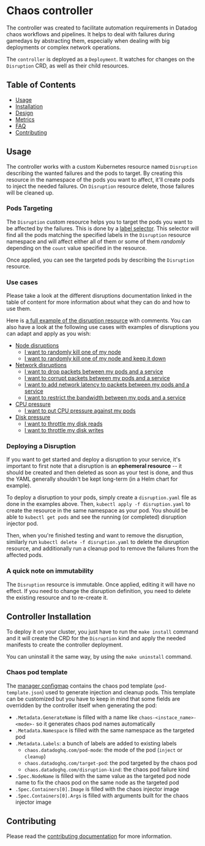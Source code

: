 # Chaos controller

The controller was created to facilitate automation requirements in Datadog chaos workflows and pipelines. It helps to deal with failures during gamedays by abstracting them, especially when dealing with big deployments or complex network operations.

The `controller` is deployed as a `Deployment`. It watches for changes on the `Disruption` CRD, as well as their child resources.

## Table of Contents

* [Usage](#usage)
* [Installation](#installation)
* [Design](docs/design.md)
* [Metrics](docs/metrics.md)
* [FAQ](docs/faq.md)
* [Contributing](#contributing)

## Usage

The controller works with a custom Kubernetes resource named `Disruption` describing the wanted failures and the pods to target. By creating this resource in the namespace of the pods you want to affect, it'll create pods to inject the needed failures. On `Disruption` resource delete, those failures will be cleaned up.

### Pods Targeting

The `Disruption` custom resource helps you to target the pods you want to be affected by the failures. This is done by a [label selector](https://kubernetes.io/docs/concepts/overview/working-with-objects/labels/). This selector will find all the pods matching the specified labels in the `Disruption` resource namespace and will affect either all of them or some of them *randomly* depending on the `count` value specified in the resource.

Once applied, you can see the targeted pods by describing the `Disruption` resource.

### Use cases

Please take a look at the different disruptions documentation linked in the table of content for more information about what they can do and how to use them.

Here is [a full example of the disruption resource](config/samples/complete.yaml) with comments. You can also have a look at the following use cases with examples of disruptions you can adapt and apply as you wish:

* [Node disruptions](docs/node_disruption.md)
  * [I want to randomly kill one of my node](config/samples/node_failure.yaml)
  * [I want to randomly kill one of my node and keep it down](config/samples/node_failure_shutdown.yaml)
* [Network disruptions](docs/network_disruption.md)
  * [I want to drop packets between my pods and a service](config/samples/network_disruption_drop.yaml)
  * [I want to corrupt packets between my pods and a service](config/samples/network_disruption_corrupt.yaml)
  * [I want to add network latency to packets between my pods and a service](config/samples/network_disruption_latency.yaml)
  * [I want to restrict the bandwidth between my pods and a service](config/samples/network_disruption_bandwidth.yaml)
* [CPU pressure](docs/cpu_pressure.md)
  * [I want to put CPU pressure against my pods](config/samples/cpu_pressure.yaml)
* [Disk pressure](docs/disk_pressure.md)
  * [I want to throttle my disk reads](config/samples/disk_pressure_read.yaml)
  * [I want to throttle my disk writes](config/samples/disk_pressure_write.yaml)

### Deploying a Disruption

If you want to get started and deploy a disruption to your service, it's important to first note that a disruption is an **ephemeral resource** -- it should be created and then deleted as soon as your test is done, and thus the YAML generally shouldn't be kept long-term (in a Helm chart for example).

To deploy a disruption to your pods, simply create a `disruption.yaml` file as done in the examples above. Then, `kubectl apply -f disruption.yaml` to create the resource in the same namespace as your pod. You should be able to `kubectl get pods` and see the running (or completed) disruption injector pod.

Then, when you're finished testing and want to remove the disruption, similarly run `kubectl delete -f disruption.yaml` to delete the disruption resource, and additionally run a cleanup pod to remove the failures from the affected pods.

### A quick note on immutability

The `Disruption` resource is immutable. Once applied, editing it will have no effect. If you need to change the disruption definition, you need to delete the existing resource and to re-create it.

## Controller Installation

To deploy it on your cluster, you just have to run the `make install` command and it will create the CRD for the `Disruption` kind and apply the needed manifests to create the controller deployment.

You can uninstall it the same way, by using the `make uninstall` command.

### Chaos pod template

The [manager configmap](config/manager/config.yaml) contains the chaos pod template (`pod-template.json`) used to generate injection and cleanup pods. This template can be customized but you have to keep in mind that some fields are overridden by the controller itself when generating the pod:

* `.Metadata.GenerateName` is filled with a name like `chaos-<instace_name>-<mode>-` so it generates chaos pod names automatically
* `.Metadata.Namespace` is filled with the same namespace as the targeted pod
* `.Metadata.Labels`: a bunch of labels are added to existing labels
	* `chaos.datadoghq.com/pod-mode`: the mode of the pod (`inject` or `cleanup`)
	* `chaos.datadoghq.com/target-pod`: the pod targeted by the chaos pod
	* `chaos.datadoghq.com/disruption-kind`: the chaos pod failure kind
* `.Spec.NodeName` is filled with the same value as the targeted pod node name to fix the chaos pod on the same node as the targeted pod
* `.Spec.Containers[0].Image` is filled with the chaos injector image
* `.Spec.Containers[0].Args` is filled with arguments built for the chaos injector image

## Contributing

Please read the [contributing documentation](CONTRIBUTING.md) for more information.
